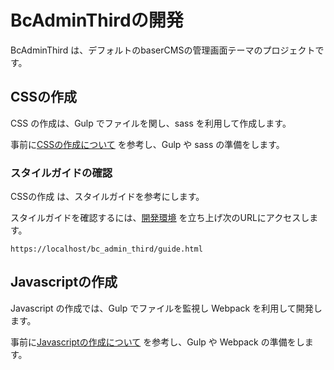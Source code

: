 # BcAdminThirdの開発

BcAdminThird は、デフォルトのbaserCMSの管理画面テーマのプロジェクトです。

## CSSの作成

CSS の作成は、Gulp でファイルを関し、sass を利用して作成します。  

事前に[CSSの作成について](./css) を参考し、Gulp や sass の準備をします。  

### スタイルガイドの確認
CSSの作成 は、スタイルガイドを参考にします。
  
スタイルガイドを確認するには、[開発環境](../introduce/build_local_env) を立ち上げ次のURLにアクセスします。

```shell
https://localhost/bc_admin_third/guide.html
```

## Javascriptの作成

Javascript の作成では、Gulp でファイルを監視し Webpack を利用して開発します。

事前に[Javascriptの作成について](./javascript) を参考し、Gulp や Webpack の準備をします。
